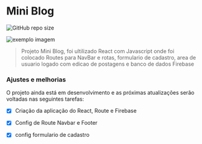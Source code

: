 # Mini Blog

<!---Esses são exemplos. Veja https://shields.io para outras pessoas ou para personalizar este conjunto de escudos. Você pode querer incluir dependências, status do projeto e informações de licença aqui--->

![GitHub repo size](https://img.shields.io/github/repo-size/iuricode/README-template?style=for-the-badge)

<img src="exemplo-image.png" alt="exemplo imagem">

> Projeto Mini Blog, foi ultilizado React com Javascript onde foi colocado Routes para NavBar e rotas, formulario de cadastro, area de usuario logado com edicao de postagens e banco de dados Firebase

### Ajustes e melhorias

O projeto ainda está em desenvolvimento e as próximas atualizações serão voltadas nas seguintes tarefas:

- [x] Criação da aplicação do React, Route e Firebase
- [x] Config de Route Navbar e Footer
- [x] config formulario de cadastro 

